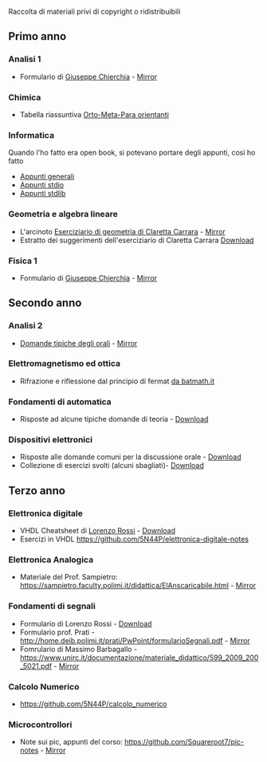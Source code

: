 Raccolta di materiali privi di copyright o ridistribuibili

## Primo anno

### Analisi 1
- Formulario di [Giuseppe Chierchia](https://docs.google.com/viewer?a=v&pid=explorer&chrome=true&srcid=0B4W4yLtAkKPZYjc3ZDdmN2MtMTk0OC00ZTkyLTk1ZDgtOGFhZDg3N2JjYTM5&hl=it) - <a href="1/AM1/formularioAM1chierchia.pdf" download> Mirror </a>

### Chimica
- Tabella riassuntiva  <a href="1/chimica/OMPBenzene.pdf" download> Orto-Meta-Para orientanti </a>

### Informatica
Quando l'ho fatto era open book, si potevano portare degli appunti, così ho fatto
- <a href="1/Informatica/noteVelociFDInformatica.pdf" download>Appunti generali</a>
- <a href="1/Informatica/stdio.pdf" download> Appunti stdio </a>
- <a href="1/Informatica/stdlib.pdf" download> Appunti stdlib </a>

### Geometria e algebra lineare
- L'arcinoto [Eserciziario di geometria di Claretta Carrara](http://science.unitn.it/~carrara/ESERCIZIARIO) - <a href="1/GAL/carrara.pdf" download> Mirror </a>
- Estratto dei suggerimenti dell'eserciziario di Claretta Carrara <a href="1/GAL/carraraSuggerimenti.pdf" download> Download </a>

### Fisica 1
- Formulario di [Giuseppe Chierchia](https://sites.google.com/view/giuseppechierchia/materiale-tecnico?authuser=0) - <a href="1/FIS1/formularioFIS1chierchia.pdf" download> Mirror </a>

## Secondo anno


### Analisi 2
-  [Domande tipiche degli orali](http://www1.mate.polimi.it/~bramanti/corsi/temidesame_analisi2/domande_orali_2019.pdf) - <a href="2/AM2/domande_orali_2019.pdf" download> Mirror </a>

### Elettromagnetismo ed ottica
- Rifrazione e riflessione dal principio di fermat [da batmath.it](http://www.batmath.it/fisica/fondamenti/rifl_rifr/rifl_rifr.htm)

### Fondamenti di automatica
- Risposte ad alcune tipiche domande di teoria - <a href="2/FDA/teoria_automatica.pdf" download> Download </a>


### Dispositivi elettronici
- Risposte alle domande comuni per la discussione orale - <a href="2/DE/DomandeOrale.pdf" download> Download </a> 
- Collezione di esercizi svolti (alcuni sbagliati)- <a href="2/DE/HomeworkS.zip" download> Download </a> 

## Terzo anno

### Elettronica digitale
- VHDL Cheatsheet di [Lorenzo Rossi](https://github.com/lorossi/appunti-vhdl) - <a href="3/Digitale/vhdl.pdf" download> Download </a>
- Esercizi in VHDL https://github.com/5N44P/elettronica-digitale-notes

### Elettronica Analogica
- Materiale del Prof. Sampietro: https://sampietro.faculty.polimi.it/didattica/ElAnscaricabile.html - [Mirror](https://github.com/5N44P/triennale-elettronica-polimi/tree/master/3/Analogica)

### Fondamenti di segnali
- Formulario di Lorenzo Rossi - <a href="3/Segnali/20191128_1130_FORMULARIO.pdf" download> Download </a>
- Formulario prof. Prati - http://home.deib.polimi.it/prati/PwPoint/formularioSegnali.pdf - <a href="3/Segnali/formularioProfPrati.pdf" download> Mirror </a>
- Fomrulario di Massimo Barbagallo - https://www.unirc.it/documentazione/materiale_didattico/599_2009_200_5021.pdf - <a href="3/Segnali/formularioBarbagallo.pdf" download> Mirror </a>

### Calcolo Numerico
- https://github.com/5N44P/calcolo_numerico

### Microcontrollori
- Note sui pic, appunti del corso: https://github.com/Squareroot7/pic-notes - [Mirror](https://github.com/5N44P/pic-notes)



